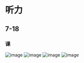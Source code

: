 # 听力 
## 7-18
### 课
![image](https://user-images.githubusercontent.com/44770623/179438252-7df7efa7-fb23-40d6-b22b-2d9ff2c47981.png)
![image](https://user-images.githubusercontent.com/44770623/179438307-047464f3-9779-4369-b61e-ccb3c15d7003.png)
![image](https://user-images.githubusercontent.com/44770623/179438399-b113580e-e3e8-4ad8-9a63-5d5c2608bee8.png)
![image](https://user-images.githubusercontent.com/44770623/179438425-175780e1-de3e-4683-9f8e-4336c26a24d8.png)
